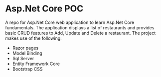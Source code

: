 # Asp.Net Core POC

A repo for Asp.Net Core web application to learn Asp.Net Core fundamentals.
The application displays a list of restaurants and provides basic CRUD features to Add, Update and Delete a restaurant. 
The project makes use of the following:
-	Razor pages
-	Model Binding
-	Sql Server
-	Entity Framework Core
-	Bootstrap CSS
